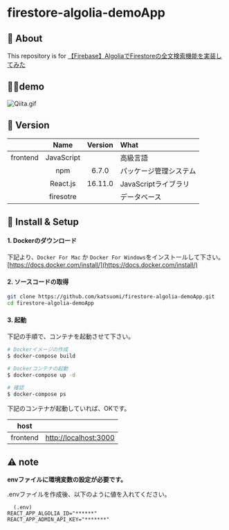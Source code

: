 # firestore-algolia-demoApp

## 💬 About

This repository is for [【Firebase】AlgoliaでFirestoreの全文検索機能を実装してみた](https://qiita.com/katsuomi/items/b80a9646585d040aa63e)

## 💁‍♂️demo
![Qiita.gif](https://qiita-image-store.s3.ap-northeast-1.amazonaws.com/0/270696/eeec85ff-384f-53eb-2a65-20057e2a2cfa.gif)

## 🌻 Version

||Name|Version|What|
|:-:|:-:|:-:|:-|
|frontend|JavaScript||高級言語|
||npm|6.7.0|パッケージ管理システム|
||React.js|16.11.0|JavaScriptライブラリ|
||firesotre||データベース|

## 🔰 Install & Setup

#### 1. Dockerのダウンロード

下記より、`Docker For Mac` か `Docker For Windows`をインストールして下さい。  
[https://docs.docker.com/install/](https://docs.docker.com/install/)

#### 2. ソースコードの取得

```bash
git clone https://github.com/katsuomi/firestore-algolia-demoApp.git
cd firestore-algolia-demoApp
```

#### 3. 起動

下記の手順で、コンテナを起動させて下さい。

```bash
# Dockerイメージの作成
$ docker-compose build

# Dockerコンテナの起動
$ docker-compose up -d

# 確認
$ docker-compose ps
```

下記のコンテナが起動していれば、OKです。

|host||
|:-:|:-:|
|frontend|[http://localhost:3000](http://localhost:3000)|

## ⚠️ note
**envファイルに環境変数の設定が必要です。**

.envファイルを作成後、以下のように値を入れてください。
```
  (.env)
REACT_APP_ALGOLIA_ID="******"
REACT_APP_ADMIN_API_KEY="*******"
```

